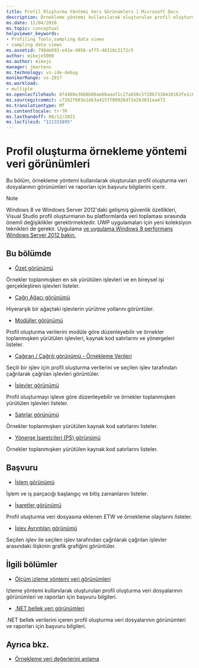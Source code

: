 ```yaml
---
title: Profil Oluşturma Yöntemi Veri Görünümleri | Microsoft Docs
description: Örnekleme yöntemi kullanılarak oluşturulan profil oluşturma veri dosyalarının görünümleri ve raporları hakkında bilgi alın.
ms.date: 11/04/2016
ms.topic: conceptual
helpviewer_keywords:
- Profiling Tools,sampling data views
- sampling data views
ms.assetid: 798de693-e43a-4056-aff5-48310c2172c5
author: mikejo5000
ms.author: mikejo
manager: jmartens
ms.technology: vs-ide-debug
monikerRange: vs-2017
ms.workload:
- multiple
ms.openlocfilehash: 8fd480e36b0b80ae6baaaf1c27a850c5f2867338410163fe1c6e37ab7a7ed226
ms.sourcegitcommit: c72b2f603e1eb3a4157f00926df2e263831ea472
ms.translationtype: MT
ms.contentlocale: tr-TR
ms.lasthandoff: 08/12/2021
ms.locfileid: "121315895"
---
```

# <a name="profiler-sampling-method-data-views"></a>Profil oluşturma örnekleme yöntemi veri görünümleri
Bu bölüm, örnekleme yöntemi kullanılarak oluşturulan profil oluşturma veri dosyalarının görünümleri ve raporları için başvuru bilgilerini içerir.

> [!NOTE]
> Windows 8 ve Windows Server 2012'daki gelişmiş güvenlik özellikleri, Visual Studio profil oluşturmanın bu platformlarda veri toplaması sırasında önemli değişiklikler gerektirmektedir. UWP uygulamaları için yeni koleksiyon teknikleri de gerekir. Uygulama [ve uygulama Windows 8 performans Windows Server 2012 bakın.](../profiling/performance-tools-on-windows-8-and-windows-server-2012-applications.md)

## <a name="in-this-section"></a>Bu bölümde
- [Özet görünümü](../profiling/summary-view-sampling-data.md)

 Örnekler toplanmışken en sık yürütülen işlevleri ve en bireysel işi gerçekleştiren işlevleri listeler.

- [Çağrı Ağacı görünümü](../profiling/call-tree-view-sampling-data.md)

 Hiyerarşik bir ağaçtaki işlevlerin yürütme yollarını görüntüler.

- [Modüller görünümü](../profiling/modules-view-sampling-data.md)

 Profil oluşturma verilerini modüle göre düzenleyebilir ve örnekler toplanmışken yürütülen işlevleri, kaynak kod satırlarını ve yönergeleri listeler.

- [Çağıran / Çağrılı görünümü - Örnekleme Verileri](../profiling/caller-callee-view-sampling-data.md)

 Seçili bir işlev için profil oluşturma verilerini ve seçilen işlev tarafından çağrılarak çağrılan işlevleri görüntüler.

- [İşlevler görünümü](../profiling/functions-view-sampling-data.md)

 Profil oluşturmayı işleve göre düzenleyebilir ve örnekler toplanmışken yürütülen işlevleri listeler.

- [Satırlar görünümü](../profiling/lines-view-sampling-data.md)

 Örnekler toplanmışken yürütülen kaynak kod satırlarını listeler.

- [Yönerge İşaretçileri (PS) görünümü](../profiling/instruction-pointers-ips-view-sampling-data.md)

 Örnekler toplanmışken yürütülen kaynak kod satırlarını listeler.

## <a name="reference"></a>Başvuru
- [İşlem görünümü](../profiling/process-view.md)

 İşlem ve iş parçacığı başlangıç ve bitiş zamanlarını listeler.

- [İşaretler görünümü](../profiling/marks-view.md)

 Profil oluşturma veri dosyasına eklenen ETW ve örnekleme olaylarını listeler.

- [İşlev Ayrıntıları görünümü](../profiling/function-details-view.md)

 Seçilen işlev ile seçilen işlev tarafından çağrılarak çağrılan işlevler arasındaki ilişkinin grafik grafiğini görüntüler.

## <a name="related-sections"></a>İlgili bölümler
- [Ölçüm izleme yöntemi veri görünümleri](../profiling/instrumentation-method-data-views.md)

 Izleme yöntemi kullanılarak oluşturulan profil oluşturma veri dosyalarının görünümleri ve raporları için başvuru bilgileri.

- [.NET bellek veri görünümleri](../profiling/dotnet-memory-data-views.md)

 .NET bellek verilerini içeren profil oluşturma veri dosyalarının görünümleri ve raporları için başvuru bilgileri.

## <a name="see-also"></a>Ayrıca bkz.
- [Örnekleme veri değerlerini anlama](../profiling/understanding-sampling-data-values.md)
